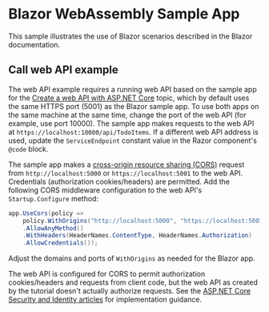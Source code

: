 # Blazor WebAssembly Sample App

This sample illustrates the use of Blazor scenarios described in the Blazor documentation.

## Call web API example

The web API example requires a running web API based on the sample app for the <a href="/aspnet/core/tutorials/first-web-api">Create a web API with ASP.NET Core</a> topic, which by default uses the same HTTPS port (5001) as the Blazor sample app. To use both apps on the same machine at the same time, change the port of the web API (for example, use port 10000). The sample app makes requests to the web API at `https://localhost:10000/api/TodoItems`. If a different web API address is used, update the `ServiceEndpoint` constant value in the Razor component's `@code` block.</p>

The sample app makes a <a href="/aspnet/core/security/cors">cross-origin resource sharing (CORS)</a> request from `http://localhost:5000` or `https://localhost:5001` to the web API. Credentials (authorization cookies/headers) are permitted. Add the following CORS middleware configuration to the web API's `Startup.Configure` method:</p>

```csharp
app.UseCors(policy => 
    policy.WithOrigins("http://localhost:5000", "https://localhost:5001")
    .AllowAnyMethod()
    .WithHeaders(HeaderNames.ContentType, HeaderNames.Authorization)
    .AllowCredentials());
```

Adjust the domains and ports of `WithOrigins` as needed for the Blazor app.

The web API is configured for CORS to permit authorization cookies/headers and requests from client code, but the web API as created by the tutorial doesn't actually authorize requests. See the <a href="/aspnet/core/security/">ASP.NET Core Security and Identity articles</a> for implementation guidance.